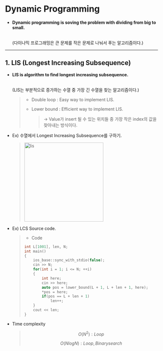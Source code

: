 # Dynamic Programming

- **Dynamic programming is soving the problem with dividing from big to small.**

  <br>(다이나믹 프로그래밍은 큰 문제를 작은 문제로 나눠서 푸는 알고리즘이다.)

------

## 1. LIS (Longest Increasing Subsequence)

- **LIS is algorithm to find longest increasing subsequence.**

  <br>(LIS는 부분적으로 증가하는 수열 중 가장 긴 수열을 찾는 알고리즘이다.)

  > - Double loop : Easy way to implement LIS.
  >
  > - Lower bound : Efficient way to implement LIS.
  >
  >   > → Value가 insert 될 수 있는 위치들 중 가장 작은 index의 값을 찾아내는 방식이다. 

- Ex) 수열에서 Longest Increasing Subsequence를 구하기.

  ><img width="260" alt="lis" src="https://user-images.githubusercontent.com/23169707/51529665-02541e80-1dee-11e9-85fe-baae0f5508fb.png">

- Ex) LCS Source code.

  > - Code
  >
  > ```c++
  > int L[1001], len, N;
  > int main() 
  > {
  >     ios_base::sync_with_stdio(false);
  >     cin >> N;
  >     for(int i = 1; i <= N; ++i) 
  >     {
  >         int here;
  >         cin >> here;
  >         auto pos = lower_bound(L + 1, L + len + 1, here);
  >         *pos = here;
  >         if(pos == L + len + 1)
  >             len++;
  >     }
  >     cout << len;
  > }
  > ```



* Time complexity

  > $$
  > O(N^2) : Loop
  > $$
  >
  > $$
  > O(NlogN) : Loop, Binary search
  > $$
  >
  >